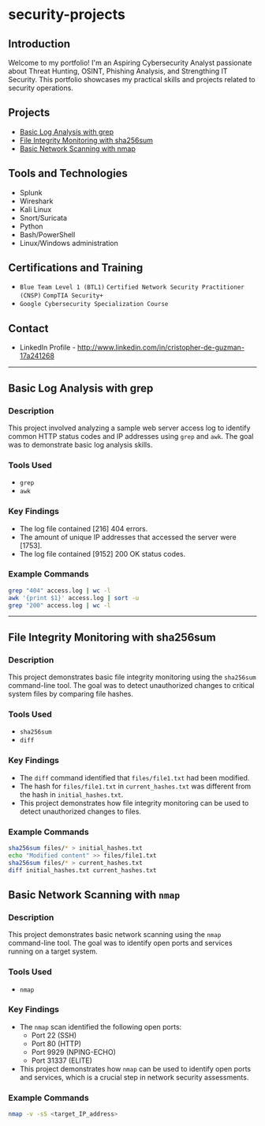 # security-projects

## Introduction

Welcome to my portfolio! I'm an Aspiring Cybersecurity Analyst passionate about Threat Hunting, OSINT, Phishing Analysis, and Strengthing IT Security. This portfolio showcases my practical skills and projects related to security operations.

## Projects

-   [Basic Log Analysis with grep](#basic-log-analysis-with-grep)
-   [File Integrity Monitoring with sha256sum](#file-integrity-monitoring-with-sha256sum)
-   [Basic Network Scanning with nmap](#basic-network-scanning-with-nmap)

## Tools and Technologies

-   Splunk
-   Wireshark
-   Kali Linux
-   Snort/Suricata
-   Python
-   Bash/PowerShell
-   Linux/Windows administration

## Certifications and Training

-   `Blue Team Level 1 (BTL1)` `Certified Network Security Practitioner (CNSP)` `CompTIA Security+`
-   `Google Cybersecurity Specialization Course`

## Contact

-   LinkedIn Profile - http://www.linkedin.com/in/cristopher-de-guzman-17a241268

---

## Basic Log Analysis with grep

### Description

This project involved analyzing a sample web server access log to identify common HTTP status codes and IP addresses using `grep` and `awk`. The goal was to demonstrate basic log analysis skills.

### Tools Used

-   `grep`
-   `awk`

### Key Findings

-   The log file contained [216] 404 errors.
-   The amount of unique IP addresses that accessed the server were
    [1753].
-   The log file contained [9152] 200 OK status codes.

### Example Commands

```bash
grep "404" access.log | wc -l
awk '{print $1}' access.log | sort -u
grep "200" access.log | wc -l
```

---

## File Integrity Monitoring with sha256sum

### Description

This project demonstrates basic file integrity monitoring using the `sha256sum` command-line tool. The goal was to detect unauthorized changes to critical system files by comparing file hashes.

### Tools Used

-   `sha256sum`
-   `diff`

### Key Findings

-   The `diff` command identified that `files/file1.txt` had been modified.
-   The hash for `files/file1.txt` in `current_hashes.txt` was different from the hash in `initial_hashes.txt`.
-   This project demonstrates how file integrity monitoring can be used to detect unauthorized changes to files.

### Example Commands

```bash
sha256sum files/* > initial_hashes.txt
echo "Modified content" >> files/file1.txt
sha256sum files/* > current_hashes.txt
diff initial_hashes.txt current_hashes.txt
```

## Basic Network Scanning with `nmap`

### Description

This project demonstrates basic network scanning using the `nmap` command-line tool. The goal was to identify open ports and services running on a target system.

### Tools Used

-   `nmap`

### Key Findings

-   The `nmap` scan identified the following open ports:
    -   Port 22 (SSH)
    -   Port 80 (HTTP)
    -   Port 9929 (NPING-ECHO)
    -   Port 31337 (ELITE)
-   This project demonstrates how `nmap` can be used to identify open ports and services, which is a crucial step in network security assessments.

### Example Commands

```bash
nmap -v -sS <target_IP_address>
```
